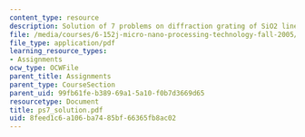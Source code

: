 ```yaml
---
content_type: resource
description: Solution of 7 problems on diffraction grating of SiO2 lines on Si.
file: /media/courses/6-152j-micro-nano-processing-technology-fall-2005/8feed1c6a106ba7485bf66365fb8ac02_ps7_solution.pdf
file_type: application/pdf
learning_resource_types:
- Assignments
ocw_type: OCWFile
parent_title: Assignments
parent_type: CourseSection
parent_uid: 99fb61fe-b389-69a1-5a10-f0b7d3669d65
resourcetype: Document
title: ps7_solution.pdf
uid: 8feed1c6-a106-ba74-85bf-66365fb8ac02
---
```

